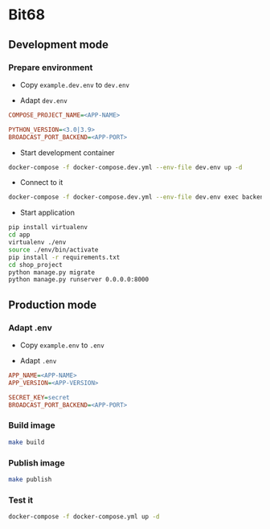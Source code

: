 # Bit68

## Development mode

### Prepare environment

- Copy `example.dev.env` to `dev.env`

- Adapt `dev.env`

```ini
COMPOSE_PROJECT_NAME=<APP-NAME>

PYTHON_VERSION=<3.0|3.9>
BROADCAST_PORT_BACKEND=<APP-PORT>
```

- Start development container

```sh
docker-compose -f docker-compose.dev.yml --env-file dev.env up -d
```

- Connect to it

```sh
docker-compose -f docker-compose.dev.yml --env-file dev.env exec backend /bin/bash
``` 

- Start application

```sh
pip install virtualenv
cd app
virtualenv ./env
source ./env/bin/activate
pip install -r requirements.txt
cd shop_project
python manage.py migrate
python manage.py runserver 0.0.0.0:8000
``` 

## Production mode

### Adapt .env

- Copy `example.env` to `.env`

- Adapt `.env`

```ini
APP_NAME=<APP-NAME>
APP_VERSION=<APP-VERSION>

SECRET_KEY=secret
BROADCAST_PORT_BACKEND=<APP-PORT>
```

### Build image

```sh
make build
```

### Publish image

```sh
make publish
```

### Test it

```sh
docker-compose -f docker-compose.yml up -d
```
